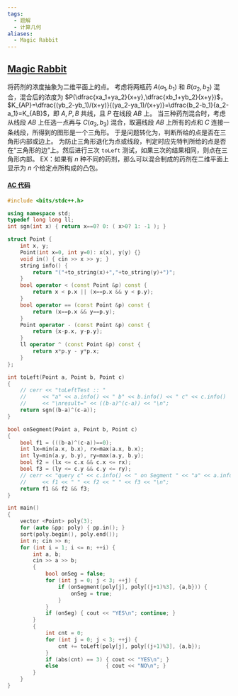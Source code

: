```yaml
---
tags:
  - 题解
  - 计算几何
aliases:
  - Magic Rabbit
---
```

## [Magic Rabbit](https://ac.nowcoder.com/acm/problem/232532)

将药剂的浓度抽象为二维平面上的点。
考虑将两瓶药 $A(a_1,b_1)$ 和 $B(a_2,b_2)$ 混合，混合后的浓度为 $P(\dfrac{xa_1+ya_2}{x+y},\dfrac{xb_1+yb_2}{x+y})$，$K_{AP}=\dfrac{(yb_2-yb_1)/(x+y)}{(ya_2-ya_1)/(x+y)}=\dfrac{b_2-b_1}{a_2-a_1}=K_{AB}$，即 $A,P,B$ 共线，且 $P$ 在线段 $AB$ 上。
当三种药剂混合时，考虑从线段 $AB$ 上任选一点再与 $C(a_3,b_3)$ 混合，取遍线段 $AB$ 上所有的点和 $C$ 连接一条线段，所得到的图形是一个三角形。
于是问题转化为，判断所给的点是否在三角形内部或边上。
为防止三角形退化为点或线段，判定时应先特判所给的点是否在“三角形的边”上。然后进行三次 `toLeft` 测试，如果三次的结果相同，则点在三角形内部。
EX：如果有 $n$ 种不同的药剂，那么可以混合制成的药剂在二维平面上显示为 $n$ 个给定点所构成的凸包。

#### [AC 代码](https://ac.nowcoder.com/acm/contest/view-submission?submissionId=74163358)

```cpp
#include <bits/stdc++.h>

using namespace std;
typedef long long ll;
int sgn(int x) { return x==0? 0: ( x>0? 1: -1 ); }

struct Point {
    int x, y;
    Point(int x=0, int y=0): x(x), y(y) {}
    void in() { cin >> x >> y; }
    string info() {
        return "("+to_string(x)+","+to_string(y)+")";
    }
    bool operator < (const Point &p) const {
        return x < p.x || (x==p.x && y < p.y);
    }
    bool operator == (const Point &p) const {
        return (x==p.x && y==p.y);
    }
    Point operator - (const Point &p) const {
        return {x-p.x, y-p.y};
    }
    ll operator ^ (const Point &p) const {
        return x*p.y - y*p.x;
    }
};

int toLeft(Point a, Point b, Point c)
{
    // cerr << "toLeftTest :: "
    //     << "a" << a.info() << " b" << b.info() << " c" << c.info()
    //     << "\nresult=" << ((b-a)^(c-a)) << "\n";
    return sgn((b-a)^(c-a));
}

bool onSegment(Point a, Point b, Point c)
{
    bool f1 = (((b-a)^(c-a))==0);
    int lx=min(a.x, b.x), rx=max(a.x, b.x);
    int ly=min(a.y, b.y), ry=max(a.y, b.y);
    bool f2 = (lx <= c.x && c.x <= rx);
    bool f3 = (ly <= c.y && c.y <= ry);
    // cerr << "query c" << c.info() << " on Segment " << "a" << a.info() << "b" << b.info() << "?\n"
    //     << f1 << " " << f2 << " " << f3 << "\n";
    return f1 && f2 && f3;
}

int main()
{
    vector <Point> poly(3);
    for (auto &pp: poly) { pp.in(); }
    sort(poly.begin(), poly.end());
    int n; cin >> n;
    for (int i = 1; i <= n; ++i) {
        int a, b;
        cin >> a >> b;
        {
            bool onSeg = false;
            for (int j = 0; j < 3; ++j) {
                if (onSegment(poly[j], poly[(j+1)%3], {a,b})) {
                    onSeg = true;
                }
            }
            if (onSeg) { cout << "YES\n"; continue; }
        }
        {
            int cnt = 0;
            for (int j = 0; j < 3; ++j) {
                cnt += toLeft(poly[j], poly[(j+1)%3], {a,b});
            }
            if (abs(cnt) == 3) { cout << "YES\n"; }
            else               { cout << "NO\n"; }
        }
    }
}
```
